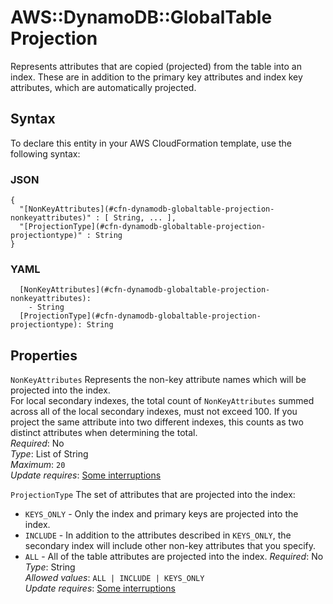 # AWS::DynamoDB::GlobalTable Projection<a name="aws-properties-dynamodb-globaltable-projection"></a>

Represents attributes that are copied \(projected\) from the table into an index\. These are in addition to the primary key attributes and index key attributes, which are automatically projected\.

## Syntax<a name="aws-properties-dynamodb-globaltable-projection-syntax"></a>

To declare this entity in your AWS CloudFormation template, use the following syntax:

### JSON<a name="aws-properties-dynamodb-globaltable-projection-syntax.json"></a>

```
{
  "[NonKeyAttributes](#cfn-dynamodb-globaltable-projection-nonkeyattributes)" : [ String, ... ],
  "[ProjectionType](#cfn-dynamodb-globaltable-projection-projectiontype)" : String
}
```

### YAML<a name="aws-properties-dynamodb-globaltable-projection-syntax.yaml"></a>

```
  [NonKeyAttributes](#cfn-dynamodb-globaltable-projection-nonkeyattributes):
    - String
  [ProjectionType](#cfn-dynamodb-globaltable-projection-projectiontype): String
```

## Properties<a name="aws-properties-dynamodb-globaltable-projection-properties"></a>

`NonKeyAttributes` <a name="cfn-dynamodb-globaltable-projection-nonkeyattributes"></a>
Represents the non\-key attribute names which will be projected into the index\.  
For local secondary indexes, the total count of `NonKeyAttributes` summed across all of the local secondary indexes, must not exceed 100\. If you project the same attribute into two different indexes, this counts as two distinct attributes when determining the total\.  
_Required_: No  
_Type_: List of String  
_Maximum_: `20`  
_Update requires_: [Some interruptions](https://docs.aws.amazon.com/AWSCloudFormation/latest/UserGuide/using-cfn-updating-stacks-update-behaviors.html#update-some-interrupt)

`ProjectionType` <a name="cfn-dynamodb-globaltable-projection-projectiontype"></a>
The set of attributes that are projected into the index:

- `KEYS_ONLY` \- Only the index and primary keys are projected into the index\.
- `INCLUDE` \- In addition to the attributes described in `KEYS_ONLY`, the secondary index will include other non\-key attributes that you specify\.
- `ALL` \- All of the table attributes are projected into the index\.
  _Required_: No  
  _Type_: String  
  _Allowed values_: `ALL | INCLUDE | KEYS_ONLY`  
  _Update requires_: [Some interruptions](https://docs.aws.amazon.com/AWSCloudFormation/latest/UserGuide/using-cfn-updating-stacks-update-behaviors.html#update-some-interrupt)
